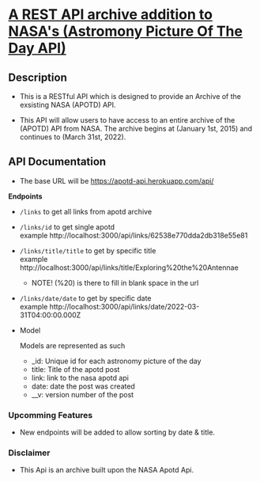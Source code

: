 # [A REST API archive addition to NASA's (Astromony Picture Of The Day API)](https://apotd-api.herokuapp.com/api/links) 


## <b> Description </b>
- This is a RESTful API which is designed to provide an Archive of the exsisting NASA (APOTD) API. 

- This API will allow users to have access to an entire archive of the (APOTD) API from NASA. The archive begins at (January 1st, 2015) and continues to (March 31st, 2022).

## API Documentation

- The base URL will be <link>https://apotd-api.herokuapp.com/api/</link>

 <b>Endpoints </b>

 -  `/links` to get all links from apotd archive
 -  `/links/id` to get single apotd <br>
      example  http://localhost:3000/api/links/62538e770dda2db318e55e81
 -  `/links/title/title` to get by specific title <br>
      example http://localhost:3000/api/links/title/Exploring%20the%20Antennae
      - NOTE! (%20) is there to fill in blank space in the url 
 -  `/links/date/date` to get by specific date <br>
      example http://localhost:3000/api/links/date/2022-03-31T04:00:00.000Z


- Model

  Models are represented as such 

    - _id: Unique id for each astronomy picture of the day
   -  title: Title of the apotd post
   -  link: link to the nasa apotd api
   -  date: date the post was created
   -  __v: version number of the post


### Upcomming Features

  - New endpoints will be added to allow sorting by date & title.

### Disclaimer

  - This Api is an archive built upon the NASA Apotd Api.